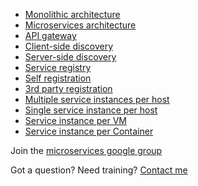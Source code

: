 ---
---
* [Monolithic architecture](/patterns/monolithic.html)
* [Microservices architecture](/patterns/microservices.html)
* [API gateway](/patterns/apigateway.html)
* [Client-side discovery](/patterns/client-side-discovery.html)
* [Server-side discovery](/patterns/server-side-discovery.html)
* [Service registry](/patterns/service-registry.html)
* [Self registration](/patterns/self-registration.html)
* [3rd party registration](/patterns/3rd-party-registration.html)
* [Multiple service instances per host](/patterns/deployment/multiple-services-per-host.html)
* [Single service instance per host](/patterns/deployment/single-service-per-host.html)
* [Service instance per VM](/patterns/deployment/service-per-vm.html)
* [Service instance per Container](/patterns/deployment/service-per-container.html)

Join the [microservices google group](https://groups.google.com/forum/#!forum/microservices)

Got a question? Need training? [Contact me](https://chrisrichardson.wufoo.com/forms/zgp4xr60erb04x/)
